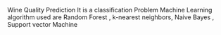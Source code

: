 Wine Quality Prediction
It is a classification Problem
Machine Learning algorithm used are Random Forest , k-nearest neighbors, Naive Bayes , Support vector Machine
